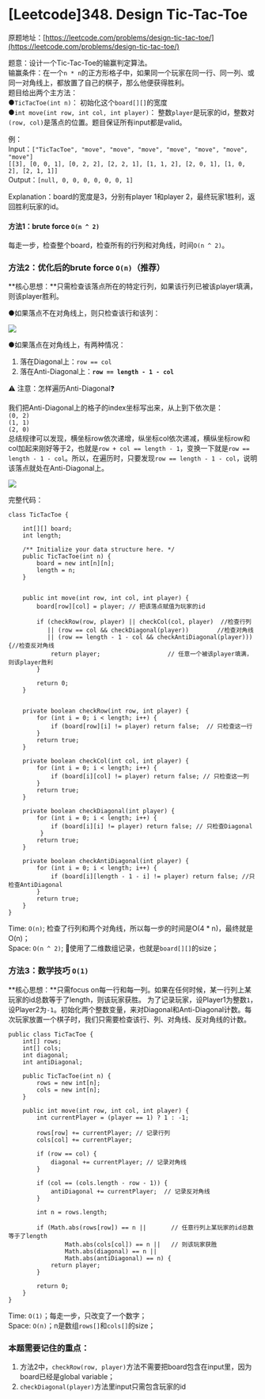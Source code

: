 # \[Leetcode]348. Design Tic-Tac-Toe

原题地址：[https://leetcode.com/problems/design-tic-tac-toe/](https://leetcode.com/problems/design-tic-tac-toe/) 

题意：设计一个Tic-Tac-Toe的输赢判定算法。\
输赢条件：在一个`n * n`的正方形格子中，如果同一个玩家在同一行、同一列、或同一对角线上，都放置了自己的棋子，那么他便获得胜利。\
题目给出两个主方法：\
●`TicTacToe(int n)`： 初始化这个`board[][]`的宽度 \
●`int move(int row, int col, int player)`： 整数`player`是玩家的id，整数对`(row, col)`是落点的位置。题目保证所有input都是valid。

例：\
Input：`["TicTacToe", "move", "move", "move", "move", "move", "move", "move"]` \
             `[[3], [0, 0, 1], [0, 2, 2], [2, 2, 1], [1, 1, 2], [2, 0, 1], [1, 0, 2], [2, 1, 1]]` \
Output：`[null, 0, 0, 0, 0, 0, 0, 1]`

Explanation：board的宽度是3，分别有player 1和player 2，最终玩家1胜利，返回胜利玩家的id。



#### 方法1：brute force `O(n ^ 2)`

每走一步，检查整个board，检查所有的行列和对角线，时间`O(n ^ 2)`。



### 方法2：优化后的brute force `O(n)`（推荐）

**核心思想：**只需检查该落点所在的特定行列，如果该行列已被该player填满，则该player胜利。

●如果落点不在对角线上，则只检查该行和该列：

![](../.gitbook/assets/IMG\_6477.jpg)



●如果落点在对角线上，有两种情况：

1. 落在Diagonal上：`row == col`
2. 落在Anti-Diagonal上：**`row == length - 1 - col`**

⚠️  注意：怎样遍历Anti-Diagonal❓

我们把Anti-Diagonal上的格子的index坐标写出来，从上到下依次是：\
`(0, 2)`\
`(1, 1)`\
`(2, 0)`\
总结规律可以发现，横坐标row依次递增，纵坐标col依次递减，横纵坐标row和col加起来刚好等于2，也就是`row + col == length - 1`，变换一下就是`row == length - 1 - col`。所以，在遍历时，只要发现`row == length - 1 - col`，说明该落点就处在Anti-Diagonal上。

![](../.gitbook/assets/IMG\_6478.jpg)

完整代码：

```
class TicTacToe {

    int[][] board;
    int length;
    
    /** Initialize your data structure here. */
    public TicTacToe(int n) {
        board = new int[n][n];
        length = n;
    }
    
    
    public int move(int row, int col, int player) {
        board[row][col] = player; // 把该落点赋值为玩家的id
        
        if (checkRow(row, player) || checkCol(col, player)  //检查行列
           || (row == col && checkDiagonal(player))        //检查对角线
           || (row == length - 1 - col && checkAntiDiagonal(player))) {//检查反对角线
            return player;                   // 任意一个被该player填满，则该player胜利
        }
        
        return 0;
    }
    
    
    private boolean checkRow(int row, int player) {
        for (int i = 0; i < length; i++) {
            if (board[row][i] != player) return false;  // 只检查这一行
        }
        return true;
    }
    
    private boolean checkCol(int col, int player) {
        for (int i = 0; i < length; i++) {
            if (board[i][col] != player) return false; // 只检查这一列
        }
        return true;
    }
    
    private boolean checkDiagonal(int player) {
        for (int i = 0; i < length; i++) {
            if (board[i][i] != player) return false; // 只检查Diagonal
         }
        return true;
    }
    
    private boolean checkAntiDiagonal(int player) {
        for (int i = 0; i < length; i++) {
            if (board[i][length - 1 - i] != player) return false; //只检查AntiDiagonal
        }
        return true;
    }
}
```

Time: `O(n)`; 检查了行列和两个对角线，所以每一步的时间是O(4 \* n)，最终就是O(n)；\
Space: `O(n ^ 2)`; 使用了二维数组记录，也就是`board[][]`的size；



### 方法3：数学技巧 `O(1)`

**核心思想：**只需focus on每一行和每一列。如果在任何时候，某一行列上某玩家的id总数等于了length，则该玩家获胜。 为了记录玩家，设Player1为整数`1`，设Player2为`-1`。初始化两个整数变量，来对Diagonal和Anti-Diagonal计数。每次玩家放置一个棋子时，我们只需要检查该行、列、对角线、反对角线的计数。

```
public class TicTacToe {
    int[] rows;
    int[] cols;
    int diagonal;
    int antiDiagonal;

    public TicTacToe(int n) {
        rows = new int[n];
        cols = new int[n];
    }

    public int move(int row, int col, int player) {
        int currentPlayer = (player == 1) ? 1 : -1;
        
        rows[row] += currentPlayer; // 记录行列
        cols[col] += currentPlayer;
        
        if (row == col) {
            diagonal += currentPlayer; // 记录对角线
        }
        
        if (col == (cols.length - row - 1)) {
            antiDiagonal += currentPlayer;  // 记录反对角线
        }
        
        int n = rows.length;
        
        if (Math.abs(rows[row]) == n ||       // 任意行列上某玩家的id总数等于了length
                Math.abs(cols[col]) == n ||   // 则该玩家获胜
                Math.abs(diagonal) == n ||
                Math.abs(antiDiagonal) == n) {
            return player;
        }
     
        return 0;
    }
}

```

Time: `O(1)`；每走一步，只改变了一个数字；\
Space: `O(n)`；n是数组`rows[]`和`cols[]`的size；



### 本题需要记住的重点：

1. 方法2中，`checkRow(row, player)`方法不需要把board包含在input里，因为board已经是global variable；
2. `checkDiagonal(player)`方法里input只需包含玩家的id





